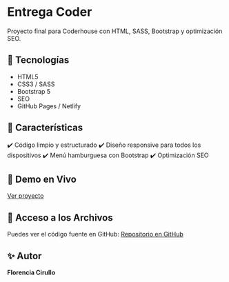 # Entrega Coder
Proyecto final para Coderhouse con HTML, SASS, Bootstrap y optimización SEO.

## 🚀 Tecnologías
- HTML5
- CSS3 / SASS
- Bootstrap 5
- SEO
- GitHub Pages / Netlify

## 📌 Características
✔️ Código limpio y estructurado
✔️ Diseño responsive para todos los dispositivos
✔️ Menú hamburguesa con Bootstrap
✔️ Optimización SEO

## 🔗 Demo en Vivo
[Ver proyecto](https://florenciabc25.github.io/entregacoder/index.html)

## 📂 Acceso a los Archivos
Puedes ver el código fuente en GitHub:
[Repositorio en GitHub](https://github.com/Florenciabc25/entregacoder)


## ✨ Autor
**Florencia Cirullo**
